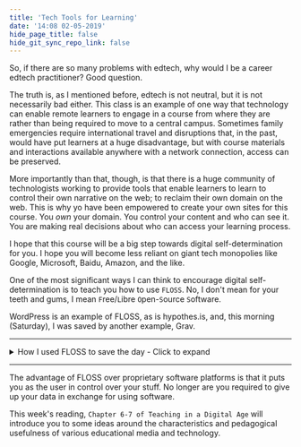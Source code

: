 ```yaml
---
title: 'Tech Tools for Learning'
date: '14:08 02-05-2019'
hide_page_title: false
hide_git_sync_repo_link: false
---
```


So, if there are so many problems with edtech, why would I be a career edtech practitioner? Good question.

The truth is, as I mentioned before, edtech is not neutral, but it is not necessarily bad either. This class is an example of one way that technology can enable remote learners to engage in a course from where they are rather than being required to move to a central campus. Sometimes family emergencies require international travel and disruptions that, in the past, would have put learners at a huge disadvantage, but with course materials and interactions available anywhere with a network connection, access can be preserved.

More importantly than that, though, is that there is a huge community of technologists working to provide tools that enable learners to learn to control their own narrative on the web; to reclaim their own domain on the web. This is why yo have been empowered to create your own sites for this course. You *own* your domain. You control your content and who can see it. You are making real decisions about who can access your learning process.

I hope that this course will be a big step towards digital self-determination for you. I hope you will become less reliant on giant tech monopolies like Google, Microsoft, Baidu, Amazon, and the like.

One of the most significant ways I can think to encourage digital self-determination is to teach you how to use `FLOSS`. No, I don't mean for your teeth and gums, I mean `F`ree/`L`ibre `O`pen-`S`ource `S`oftware.

WordPress is an example of FLOSS, as is hypothes.is, and, this morning (Saturday), I was saved by another example, Grav.

---

<details>
  <summary>How I used FLOSS to save the day - Click to expand</summary>
   [plugin:content-inject](../../home/_meta-commentary-grav)
</details>

---

The advantage of FLOSS over proprietary software platforms is that it puts you as the user in control over your stuff. No longer are you required to give up your data in exchange for using software.

This week's reading, `Chapter 6-7 of Teaching in a Digital Age` will introduce you to some ideas around the characteristics and pedagogical usefulness of various educational media and technology.
